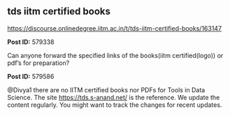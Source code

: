 ## tds iitm certified books
https://discourse.onlinedegree.iitm.ac.in/t/tds-iitm-certified-books/163147


**Post ID:** 579338

Can anyone forward the specified links of the books(iitm certified(logo)) or pdf’s for preparation?

**Post ID:** 579586

@Divya1 there are no IITM certified books nor PDFs for Tools in Data Science. The site https://tds.s-anand.net/ is the reference.
We update the content regularly. You might want to track the changes for recent updates.
